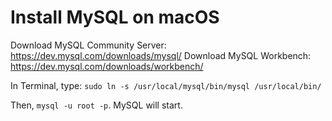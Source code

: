 # Install MySQL on macOS

Download MySQL Community Server: https://dev.mysql.com/downloads/mysql/
Download MySQL Workbench: https://dev.mysql.com/downloads/workbench/

In Terminal, type: `sudo ln -s /usr/local/mysql/bin/mysql /usr/local/bin/`

Then, `mysql -u root -p`. MySQL will start.
